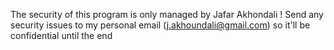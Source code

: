 The security of this program is only managed by Jafar Akhondali ! Send any security issues to my personal email (j.akhoundali@gmail.com) so it'll be confidential until the end 
